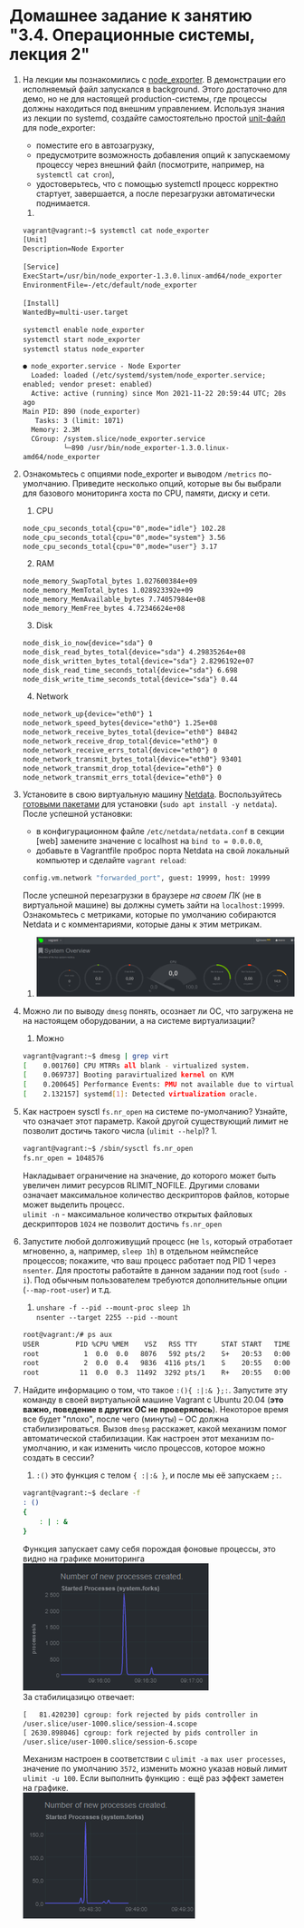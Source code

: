 # Домашнее задание к занятию "3.4. Операционные системы, лекция 2"

1. На лекции мы познакомились с [node_exporter](https://github.com/prometheus/node_exporter/releases). В демонстрации его исполняемый файл запускался в background. Этого достаточно для демо, но не для настоящей production-системы, где процессы должны находиться под внешним управлением. Используя знания из лекции по systemd, создайте самостоятельно простой [unit-файл](https://www.freedesktop.org/software/systemd/man/systemd.service.html) для node_exporter:

    * поместите его в автозагрузку,
    * предусмотрите возможность добавления опций к запускаемому процессу через внешний файл (посмотрите, например, на `systemctl cat cron`),
    * удостоверьтесь, что с помощью systemctl процесс корректно стартует, завершается, а после перезагрузки автоматически поднимается.  

   1. 
   ```buildoutcfg
   vagrant@vagrant:~$ systemctl cat node_exporter
   [Unit]
   Description=Node Exporter
   
   [Service]
   ExecStart=/usr/bin/node_exporter-1.3.0.linux-amd64/node_exporter
   EnvironmentFile=-/etc/default/node_exporter
   
   [Install]
   WantedBy=multi-user.target
   ```
   `systemctl enable node_exporter`  
   `systemctl start node_exporter`  
   `systemctl status node_exporter`
   ```buildoutcfg
   ● node_exporter.service - Node Exporter
     Loaded: loaded (/etc/systemd/system/node_exporter.service; enabled; vendor preset: enabled)
     Active: active (running) since Mon 2021-11-22 20:59:44 UTC; 20s ago
   Main PID: 890 (node_exporter)
      Tasks: 3 (limit: 1071)
     Memory: 2.3M
     CGroup: /system.slice/node_exporter.service
             └─890 /usr/bin/node_exporter-1.3.0.linux-amd64/node_exporter
   ```
2. Ознакомьтесь с опциями node_exporter и выводом `/metrics` по-умолчанию. Приведите несколько опций, которые вы бы выбрали для базового мониторинга хоста по CPU, памяти, диску и сети.
   1. CPU
   ```buildoutcfg
   node_cpu_seconds_total{cpu="0",mode="idle"} 102.28
   node_cpu_seconds_total{cpu="0",mode="system"} 3.56
   node_cpu_seconds_total{cpu="0",mode="user"} 3.17
   ```
   2. RAM
   ```buildoutcfg
   node_memory_SwapTotal_bytes 1.027600384e+09
   node_memory_MemTotal_bytes 1.028923392e+09
   node_memory_MemAvailable_bytes 7.74057984e+08
   node_memory_MemFree_bytes 4.72346624e+08
   ```
   3. Disk
   ```buildoutcfg
   node_disk_io_now{device="sda"} 0
   node_disk_read_bytes_total{device="sda"} 4.29835264e+08
   node_disk_written_bytes_total{device="sda"} 2.8296192e+07
   node_disk_read_time_seconds_total{device="sda"} 6.698
   node_disk_write_time_seconds_total{device="sda"} 0.44
   ```
   4. Network
   ```buildoutcfg
   node_network_up{device="eth0"} 1
   node_network_speed_bytes{device="eth0"} 1.25e+08
   node_network_receive_bytes_total{device="eth0"} 84842
   node_network_receive_drop_total{device="eth0"} 0
   node_network_receive_errs_total{device="eth0"} 0
   node_network_transmit_bytes_total{device="eth0"} 93401
   node_network_transmit_drop_total{device="eth0"} 0
   node_network_transmit_errs_total{device="eth0"} 0   
   ```
3. Установите в свою виртуальную машину [Netdata](https://github.com/netdata/netdata). Воспользуйтесь [готовыми пакетами](https://packagecloud.io/netdata/netdata/install) для установки (`sudo apt install -y netdata`). После успешной установки:
    * в конфигурационном файле `/etc/netdata/netdata.conf` в секции [web] замените значение с localhost на `bind to = 0.0.0.0`,
    * добавьте в Vagrantfile проброс порта Netdata на свой локальный компьютер и сделайте `vagrant reload`:

    ```bash
    config.vm.network "forwarded_port", guest: 19999, host: 19999
    ```

    После успешной перезагрузки в браузере *на своем ПК* (не в виртуальной машине) вы должны суметь зайти на `localhost:19999`. Ознакомьтесь с метриками, которые по умолчанию собираются Netdata и с комментариями, которые даны к этим метрикам.
   1. ![img_1.png](img/img_1.png)
4. Можно ли по выводу `dmesg` понять, осознает ли ОС, что загружена не на настоящем оборудовании, а на системе виртуализации?
   1. Можно
   ```bash
   vagrant@vagrant:~$ dmesg | grep virt
   [    0.001760] CPU MTRRs all blank - virtualized system.
   [    0.069737] Booting paravirtualized kernel on KVM
   [    0.200645] Performance Events: PMU not available due to virtualization, using software events only.
   [    2.132157] systemd[1]: Detected virtualization oracle.
   ```
5. Как настроен sysctl `fs.nr_open` на системе по-умолчанию? Узнайте, что означает этот параметр. Какой другой существующий лимит не позволит достичь такого числа (`ulimit --help`)?
   1. 
   ```bash
   vagrant@vagrant:~$ /sbin/sysctl fs.nr_open
   fs.nr_open = 1048576
   ```
   Накладывает ограничение на значение, до которого может быть увеличен лимит ресурсов RLIMIT_NOFILE. Другими словами означает максимальное количество дескрипторов файлов, которые может
выделить процесс.  
   `ulimit -n` - максимальное количество открытых файловых дескрипторов `1024` не позволит достичь `fs.nr_open`
6. Запустите любой долгоживущий процесс (не `ls`, который отработает мгновенно, а, например, `sleep 1h`) в отдельном неймспейсе процессов; покажите, что ваш процесс работает под PID 1 через `nsenter`. Для простоты работайте в данном задании под root (`sudo -i`). Под обычным пользователем требуются дополнительные опции (`--map-root-user`) и т.д.
   1. `unshare -f --pid --mount-proc sleep 1h`  
   `nsenter --target 2255 --pid --mount`
   ```bash
   root@vagrant:/# ps aux
   USER         PID %CPU %MEM    VSZ   RSS TTY      STAT START   TIME COMMAND
   root           1  0.0  0.0   8076   592 pts/2    S+   20:53   0:00 sleep 1h
   root           2  0.0  0.4   9836  4116 pts/1    S    20:55   0:00 -bash
   root          11  0.0  0.3  11492  3292 pts/1    R+   20:55   0:00 ps aux
   ```
7. Найдите информацию о том, что такое `:(){ :|:& };:`. Запустите эту команду в своей виртуальной машине Vagrant с Ubuntu 20.04 (**это важно, поведение в других ОС не проверялось**). Некоторое время все будет "плохо", после чего (минуты) – ОС должна стабилизироваться. Вызов `dmesg` расскажет, какой механизм помог автоматической стабилизации. Как настроен этот механизм по-умолчанию, и как изменить число процессов, которое можно создать в сессии?
   1. `:()` это функция с телом `{ :|:& }`, и после мы её запускаем `;:`.
   ```bash
   vagrant@vagrant:~$ declare -f
   : ()
   {
       : | : &
   }
   ```
   Функция запускает саму себя порождая фоновые процессы, это видно на графике мониторинга  
   ![img_2.png](img/img_2.png)  
   За стабилицазицю отвечает:
   ```buildoutcfg
   [   81.420230] cgroup: fork rejected by pids controller in /user.slice/user-1000.slice/session-4.scope
   [ 2630.898046] cgroup: fork rejected by pids controller in /user.slice/user-1000.slice/session-6.scope
   ```
   Механизм настроен в соответствии с `ulimit -a` `max user processes`, значение по умолчанию `3572`, изменить можно указав новый лимит `ulimit -u 100`.
   Если выполнить функцию `:` ещё раз эффект заметен на графике.  
   ![img_3.png](img/img_3.png)